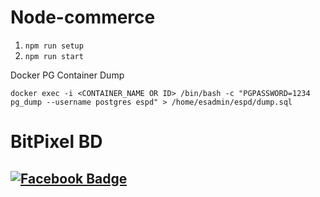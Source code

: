 # Node-commerce

1. `npm run setup`
2. `npm run start`

Docker PG Container Dump

`docker exec -i <CONTAINER_NAME OR ID> /bin/bash -c "PGPASSWORD=1234 pg_dump --username postgres espd" > /home/esadmin/espd/dump.sql`

# BitPixel BD 

## [![Facebook Badge](https://img.shields.io/badge/Facebook-1877F2?style=for-the-badge&logo=facebook&logoColor=white)]([https://facebook.com/sumit.analyzen](https://www.facebook.com/bitpixelbd))

<!-- ## [Website Fake Apis Link](https://fakestoreapi.com) -->

<!-- ## [Demo Site Link](https://martfury.botble.com) -->
